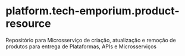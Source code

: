 # platform.tech-emporium.product-resource
Repositório para Microsserviço de criação, atualização e remoção de produtos para entrega de Plataformas, APIs e Microsserviços
